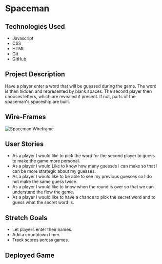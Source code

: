 # Spaceman

## Technologies Used

- Javascript
- CSS
- HTML
- Git
- GitHub

## Project Description

Have a player enter a word that will be guessed during the game. The word is then hidden and represented by blank spaces. The second player then chooses letters, which are revealed if present. If not, parts of the spaceman's spaceship are built.

## Wire-Frames

![Spaceman Wireframe]()

## User Stories

- As a player I would like to pick the word for the second player to guess to make the game more personal.
- As a player I would Like to know how many guesses I can make so that I can be more strategic about my guesses.
- As a player I would like to be able to see my previous guesses so I do not make the same guess twice.
- As a player I would like to know when the round is over so that we can understand the flow the game.
- As a player I would like to have a chance to pick the secret word and to guess what the secret word is.

## Stretch Goals

- Let players enter their names.
- Add a countdown timer.
- Track scores across games.

## Deployed Game
